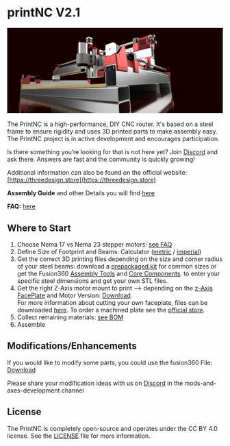 # printNC V2.1
![printNC Logo](Media/Images/Nema17PrintNCRender.png)

The PrintNC is a high-performance, DIY CNC router. It's based on a steel frame to ensure rigidity and uses 3D printed parts to make assembly easy. The PrintNC project is in active development and encourages participation.

Is there something you’re looking for that is not here yet? Join [Discord](https://discord.gg/RxzPna6) and ask there. Answers are fast and the community is quickly growing!

Additional information can also be found on the official website: [https://threedesign.store](https://threedesign.store)

**Assembly Guide** and other Details you will find [here](Documentation/README.md)

**FAQ:** [here](Documentation/faq.md)

## Where to Start

1. Choose Nema 17 vs Nema 23 stepper motors: [see FAQ](Documentation/faq.md)
1. Define Size of Footprint and Beams: Calculator ([metric](https://threedesign.store/metric-frame-size-calculator/) / [imperial](https://threedesign.store/imperial-frame-size-calculator/))
1. Get the correct 3D printing files depending on the size and corner radius of your steel beams: download a [prepackaged kit](Printed%20Parts/Kits) for common sizes or get the Fusion360 [Assembly Tools](Printed%20Parts/Assembly%20Tools) and [Core Components](Printed%20Parts/Assembly%20Tools). to enter your specific steel dimensions and get your own STL files.
1. Get the right Z-Axis motor mount to print --> depending on the [z-Axis FacePlate](Drawings/FacePlatesDXF) and Motor Version: [Download](Printed%20Parts/Kits/). 
<br />For more information about cutting your own faceplate, files can be downloaded [here](https://threedesign.store/downloads/). To order a machined plate see the [official store](https://threedesign.store/store/?model_number=faceplate).
1. Collect remaining materials: [see BOM](Documentation/bom.md)
1. Assemble

## Modifications/Enhancements
If you would like to modify some parts, you could use the fusion360 File:
[Download](https://drive.google.com/open?id=1qccpafKKw5RdyNG6PrTtAz_MatO8Yz8L) 

Please share your modification ideas with us on [Discord](https://discord.gg/RxzPna6) in the mods-and-axes-development channel


## License

The PrintNC is completely open-source and operates under the CC BY 4.0 license. See the [LICENSE](LICENSE.md) file for more information.
